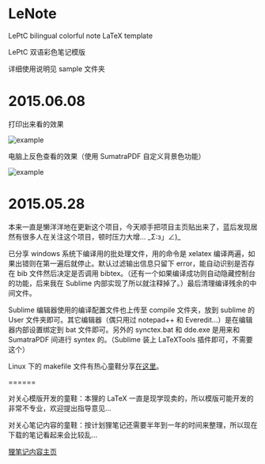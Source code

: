 LeNote
======

LePtC bilingual colorful note LaTeX template

LePtC 双语彩色笔记模版

详细使用说明见 sample 文件夹


2015.06.08
======

打印出来看的效果

![example](https://github.com/LePtC/lenote/blob/master/LePtC_2.png)

电脑上反色查看的效果（使用 SumatraPDF 自定义背景色功能）

![example](https://github.com/LePtC/lenote/blob/master/LePtC_2r.png)





2015.05.28
======

本来一直是懒洋洋地在更新这个项目，今天顺手把项目主页贴出来了，蓝后发现居然有很多人在关注这个项目，顿时压力大增…  \_Σ:з」∠)\_

已分享 windows 系统下编译用的批处理文件，用的命令是 xelatex 编译两遍，如果出错则在第一遍后就停止。默认过滤输出信息只留下 error，能自动识别是否存在 bib 文件然后决定是否调用 bibtex。（还有一个如果编译成功则自动隐藏控制台的功能，后来我在 Sublime 内部实现了所以就注释掉了。）最后清理编译残余的中间文件。

Sublime 编辑器使用的编译配置文件也上传至 compile 文件夹，放到 sublime 的 User 文件夹即可。其它编辑器（偶只用过 notepad++ 和 Everedit…）是在编辑器内部设置绑定到 bat 文件即可。另外的 synctex.bat 和 dde.exe 是用来和 SumatraPDF 间进行 syntex 的。（Sublime 装上 LaTeXTools 插件即可，不需要这个）

Linux 下的 makefile 文件有热心童鞋分享[在这里](https://github.com/LePtC/LeNote/issues/2)。

======

对关心模版开发的童鞋：本狸的 LaTeX 一直是现学现卖的，所以模版可能开发的非常不专业，欢迎提出指导意见…

对关心笔记内容的童鞋：按计划狸笔记还需要半年到一年的时间来整理，所以现在下载的笔记看起来会比较乱…

[狸笔记内容主页](http://leptc.github.io/lenote/)


